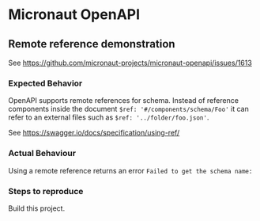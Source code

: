 # Micronaut OpenAPI 

## Remote reference demonstration

See https://github.com/micronaut-projects/micronaut-openapi/issues/1613

### Expected Behavior
OpenAPI supports remote references for schema. 
Instead of reference components inside the document `$ref: '#/components/schema/Foo'` 
it can refer to an external files such as 
`$ref: '../folder/foo.json'`. 

See https://swagger.io/docs/specification/using-ref/

### Actual Behaviour
Using a remote reference returns an error `Failed to get the schema name:`

### Steps to reproduce

Build this project.

